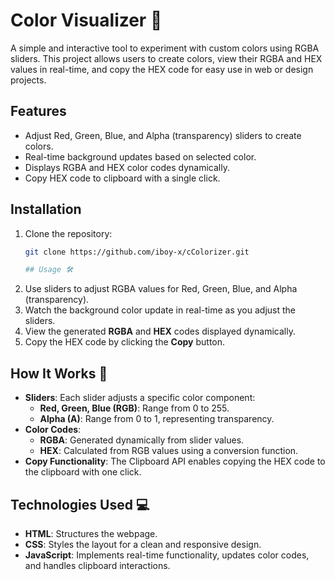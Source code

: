 # Color Visualizer 🎨

A simple and interactive tool to experiment with custom colors using RGBA sliders. This project allows users to create colors, view their RGBA and HEX values in real-time, and copy the HEX code for easy use in web or design projects.

## Features

- Adjust Red, Green, Blue, and Alpha (transparency) sliders to create colors.
- Real-time background updates based on selected color.
- Displays RGBA and HEX color codes dynamically.
- Copy HEX code to clipboard with a single click.

## Installation

1. Clone the repository:
   ```bash
   git clone https://github.com/iboy-x/cColorizer.git

   ## Usage 🛠️

1. Use sliders to adjust RGBA values for Red, Green, Blue, and Alpha (transparency).
2. Watch the background color update in real-time as you adjust the sliders.
3. View the generated **RGBA** and **HEX** codes displayed dynamically.
4. Copy the HEX code by clicking the **Copy** button.

## How It Works 🔧

- **Sliders**: Each slider adjusts a specific color component:
  - **Red, Green, Blue (RGB)**: Range from 0 to 255.
  - **Alpha (A)**: Range from 0 to 1, representing transparency.
- **Color Codes**:
  - **RGBA**: Generated dynamically from slider values.
  - **HEX**: Calculated from RGB values using a conversion function.
- **Copy Functionality**: The Clipboard API enables copying the HEX code to the clipboard with one click.

## Technologies Used 💻

- **HTML**: Structures the webpage.
- **CSS**: Styles the layout for a clean and responsive design.
- **JavaScript**: Implements real-time functionality, updates color codes, and handles clipboard interactions.


